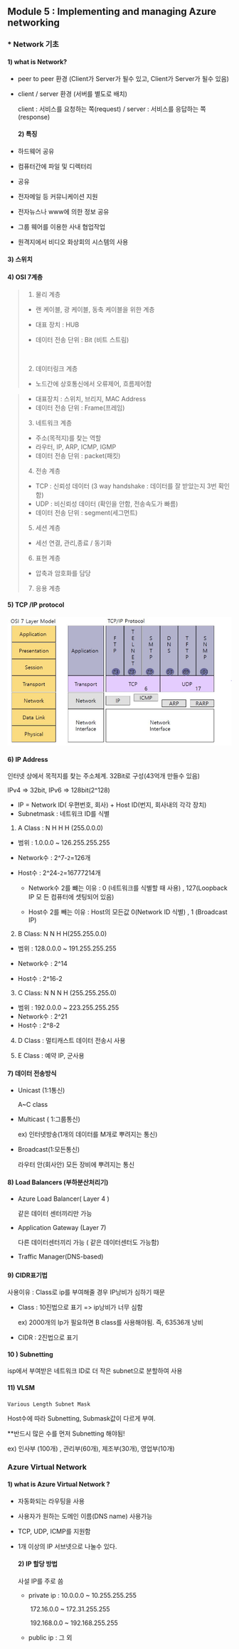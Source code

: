 ## Module 5 : Implementing and managing Azure networking

### * Network 기초

#### 1) what is Network?

* peer to peer 환경 (Client가 Server가 될수 있고, Client가 Server가 될수 있음)

* client / server 환경 (서버를 별도로 배치)

  client : 서비스를 요청하는 쪽(request) / server : 서비스를 응답하는 쪽 (response)

	#### 2) 특징

* 하드웨어 공유
* 컴퓨터간에 파일 및 디렉터리
*  공유
* 전자메일 등 커뮤니케이션 지원
* 전자뉴스나 www에 의한 정보 공유
* 그룹 웨어를 이용한 사내 협업작업
* 원격지에서 비디오 화상회의 시스템의 사용

#### 3) 스위치



#### 4) OSI 7계층

> 1) 물리 계층
>
> * 랜 케이블, 광 케이블, 동축 케이블을 위한 계층
>
> * 대표 장치 : HUB
>
> * 데이터 전송 단위 : Bit (비트 스트림)
>
>   ​	
>
> 2) 데이터링크 계층
>
> * 노드간에  상호통신에서 오류제어, 흐름제어함

> * 대표장치 : 스위치, 브리지, MAC Address
> * 데이터 전송 단위 : Frame(프레임) 
>
> 3) 네트워크 계층
>
> * 주소(목적지)를 찾는 역할
> * 라우터, IP, ARP, ICMP, IGMP
> * 데이터 전송 단위 : packet(패킷)
>
> 4) 전송 계층
>
> * TCP : 신뢰성 데이터 (3 way handshake : 데이터를 잘 받았는지 3번 확인함)
> * UDP : 비신뢰성 데이터 (확인을 안함, 전송속도가 빠름)
> * 데이터 전송 단위 : segment(세그먼트)
>
> 5) 세션 계층
>
> * 세선 연결, 관리,종료 / 동기화
>
> 6) 표현 계층
>
> * 압축과 암호화를 담당
>
> 7) 응용 계층



#### 5) TCP /IP protocol

![osi7](images/osi7.JPG)

#### 6) IP Address 

인터넷 상에서 목적지를 찾는 주소체계. 32Bit로 구성(43억개 만들수 있음)

IPv4 => 32bit, IPv6 => 128bit(2^128)

* IP = Network ID( 우편번호, 회사) + Host ID(번지, 회사내의 각각 장치)
* Subnetmask : 네트워크 ID를 식별

1) A Class : N H H H (255.0.0.0)  

* 범위 : 1.0.0.0 ~ 126.255.255.255 

* Network수 : 2^7-`2`=126개

* Host수 : 2^24-`2`=16777214개

  * Network수 2를 뺴는 이유 : 0 (네트워크를 식별할 때 사용) , 127(Loopback IP 모               든 컴퓨터에 셋팅되어 있음)

  * Host수 2를 빼는 이유 : Host의 모든값 0(Network ID 식별) , 1 (Broadcast IP)

    

2) B Class:  N N H H(255.255.0.0)

* 범위 : 128.0.0.0 ~ 191.255.255.255

* Network수 : 2^14

* Host수 : 2^16-2

  

3) C Class: N N N H (255.255.255.0)

* 범위 : 192.0.0.0 ~ 223.255.255.255
* Network수 : 2^21 
* Host수 : 2^8-2



4) D Class : 멀티캐스트 데이터 전송시 사용

5) E Class : 예약 IP,  군사용



#### 7) 데이터 전송방식

* Unicast (1:1통신)

   A~C class 

* Multicast ( 1:그룹통신)

  ex) 인터넷방송(1개의 데이터를 M개로 뿌려지는 통신)

* Broadcast(1:모든통신) 

  라우터 안(회사안) 모든 장비에 뿌려지는 통신



#### 8) Load Balancers (부하분산처리기)

* Azure Load Balancer( Layer 4 )

  같은 데이터 센터끼리만 가능

* Application Gateway (Layer 7)

   다른 데이터센터끼리 가능 ( 같은 데이터센터도 가능함)

* Traffic Manager(DNS-based)

### 

#### 9) CIDR표기법

사용이유 : Class로 ip를 부여해줄 경우 IP낭비가 심하기 때문

* Class : 10진법으로 표기 => ip낭비가 너무 심함 

  ex) 2000개의  Ip가 필요하면 B class를 사용해야됨. 즉, 63536개 낭비 

* CIDR : 2진법으로 표기

#### 10 ) Subnetting

isp에서 부여받은 네트워크 ID로 더 작은 subnet으로 분할하여 사용



#### 11) VLSM

`Various Length Subnet Mask`

 Host수에 따라 Subnetting, Submask값이 다르게 부여. 

**반드시 많은 수를 먼저 Subnetting 해야됨!

ex) 인사부 (100개) , 관리부(60개), 제조부(30개), 영업부(10개)



### Azure Virtual Network

#### 1) what is Azure Virtual Network ?

* 자동화되는 라우팅을 사용

* 사용자가 원하는 도메인 이름(DNS name) 사용가능

* TCP, UDP, ICMP를 지원함

* 1개 이상의 IP 서브넷으로 나눌수 있다. 

  

  #### 2) IP 할당 방법 

  사설 IP를 주로 씀 

  * private ip : 10.0.0.0 ~ 10.255.255.255

    ​                     172.16.0.0 ~ 172.31.255.255

    ​                     192.168.0.0 ~ 192.168.255.255

  * public ip : 그 외

   

  

  

